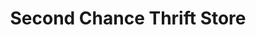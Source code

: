 ---
title: "Second Chance Thrift Store"
url: /lynden/second-chance-thrift-store/
shop: Gebrauchtwaren
---